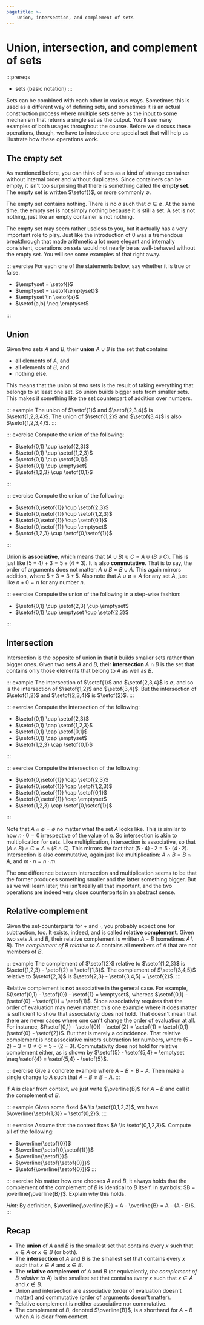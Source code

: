 ```yaml
---
pagetitle: >-
    Union, intersection, and complement of sets
---
```


# Union, intersection, and complement of sets

:::prereqs
- sets (basic notation)
:::

Sets can be combined with each other in various ways.
Sometimes this is used as a different way of defining sets, and sometimes it is an actual construction process where multiple sets serve as the input to some mechanism that returns a single set as the output.
You'll see many examples of both usages throughout the course.
Before we discuss these operations, though, we have to introduce one special set that will help us illustrate how these operations work.


## The empty set

As mentioned before, you can think of sets as a kind of strange container without internal order and without duplicates.
Since containers can be empty, it isn't too surprising that there is something called the **empty set**.
The empty set is written $\setof{}$, or more commonly $\emptyset$.

The empty set contains nothing.
There is no $a$ such that $a \in \emptyset$.
At the same time, the empty set is not simply nothing because it is still a set.
A set is not nothing, just like an empty container is not nothing.

The empty set may seem rather useless to you, but it actually has a very important role to play.
Just like the introduction of $0$ was a tremendous breakthrough that made arithmetic a lot more elegant and internally consistent, operations on sets would not nearly be as well-behaved without the empty set.
You will see some examples of that right away.

::: exercise
For each one of the statements below, say whether it is true or false.

- $\emptyset = \setof{}$
- $\emptyset = \setof{\emptyset}$
- $\emptyset \in \setof{a}$
- $\setof{a,b} \neq \emptyset$

:::


## Union

Given two sets $A$ and $B$, their **union** $A \cup B$ is the set that contains

- all elements of $A$, and
- all elements of $B$, and
- nothing else.

This means that the union of two sets is the result of taking everything that belongs to at least one set.
So union builds bigger sets from smaller sets.
This makes it something like the set counterpart of addition over numbers.

::: example
The union of $\setof{1}$ and $\setof{2,3,4}$ is $\setof{1,2,3,4}$.
The union of $\setof{1,2}$ and $\setof{3,4}$ is also $\setof{1,2,3,4}$.
:::

::: exercise
Compute the union of the following:

- $\setof{0,1} \cup \setof{2,3}$
- $\setof{0,1} \cup \setof{1,2,3}$
- $\setof{0,1} \cup \setof{0,1}$
- $\setof{0,1} \cup \emptyset$
- $\setof{1,2,3} \cup \setof{0,1}$

:::

::: exercise
Compute the union of the following:

- $\setof{0,\setof{1}} \cup \setof{2,3}$
- $\setof{0,\setof{1}} \cup \setof{1,2,3}$
- $\setof{0,\setof{1}} \cup \setof{0,1}$
- $\setof{0,\setof{1}} \cup \emptyset$
- $\setof{1,2,3} \cup \setof{0,\setof{1}}$

:::

Union is **associative**, which means that $(A \cup B) \cup C = A \cup (B \cup C)$.
This is just like $(5 + 4) + 3 = 5 + (4 + 3)$.
It is also **commutative**.
That is to say, the order of arguments does not matter: $A \cup B = B \cup A$.
This again mirrors addition, where $5 + 3 = 3 + 5$.
Also note that $A \cup \emptyset = A$ for any set $A$, just like $n + 0 = n$ for any number $n$.

::: exercise
Compute the union of the following in a step-wise fashion:

- $\setof{0,1} \cup \setof{2,3} \cup \emptyset$
- $\setof{0,1} \cup \emptyset \cup \setof{2,3}$

:::

## Intersection

Intersection is the opposite of union in that it builds smaller sets rather than bigger ones.
Given two sets $A$ and $B$, their **intersection** $A \cap B$ is the set that contains only those elements that belong to $A$ as well as $B$.

::: example
The intersection of $\setof{1}$ and $\setof{2,3,4}$ is $\emptyset$, and so is the intersection of $\setof{1,2}$ and $\setof{3,4}$.
But the intersection of $\setof{1,2}$ and $\setof{2,3,4}$ is $\setof{2}$.
:::

::: exercise
Compute the intersection of the following:

- $\setof{0,1} \cap \setof{2,3}$
- $\setof{0,1} \cap \setof{1,2,3}$
- $\setof{0,1} \cap \setof{0,1}$
- $\setof{0,1} \cap \emptyset$
- $\setof{1,2,3} \cap \setof{0,1}$

:::

::: exercise
Compute the intersection of the following:

- $\setof{0,\setof{1}} \cap \setof{2,3}$
- $\setof{0,\setof{1}} \cap \setof{1,2,3}$
- $\setof{0,\setof{1}} \cap \setof{0,1}$
- $\setof{0,\setof{1}} \cap \emptyset$
- $\setof{1,2,3} \cap \setof{0,\setof{1}}$

:::

Note that $A \cap \emptyset = \emptyset$ no matter what the set $A$ looks like.
This is similar to how $n \cdot 0 = 0$ irrespective of the value of $n$.
So intersection is akin to multiplication for sets.
Like multiplication, intersection is associative, so that $(A \cap B) \cap C = A \cap (B \cap C)$.
This mirrors the fact that $(5 \cdot 4) \cdot 2 = 5 \cdot (4 \cdot 2)$.
Intersection is also commutative, again just like multiplication:
$A \cap B = B \cap A$, and $m \cdot n = n \cdot m$.

The one difference between intersection and multiplication seems to be that the former produces something smaller and the latter something bigger.
But as we will learn later, this isn't really all that important, and the two operations are indeed very close counterparts in an abstract sense.

## Relative complement

Given the set-counterparts for $+$ and $\cdot$, you probably expect one for subtraction, too.
It exists, indeed, and is called **relative complement**.
Given two sets $A$ and $B$, their relative complement is written $A - B$ (sometimes $A \setminus B$).
The *complement of $B$ relative to $A$* contains all members of $A$ that are not members of $B$.

::: example
The complement of $\setof{2}$ relative to $\setof{1,2,3}$ is $\setof{1,2,3} - \setof{2} = \setof{1,3}$.
The complement of $\setof{3,4,5}$ relative to $\setof{2,3}$ is $\setof{2,3} - \setof{3,4,5} = \setof{2}$.
:::

Relative complement is **not** associative in the general case.
For example, $(\setof{0,1} - \setof{0}) - \setof{1} = \emptyset$, whereas $\setof{0,1} - (\setof{0} - \setof{1}) = \setof{1}$.
Since associativity requires that the order of evaluation may never matter, this one example where it does matter is sufficient to show that associativity does not hold.
That doesn't mean that there are never cases where one can't change the order of evaluation at all.
For instance, $(\setof{0,1} - \setof{0}) - \setof{2} = \setof{1} = \setof{0,1} - (\setof{0} - \setof{2})$.
But that is merely a coincidence.
That relative complement is not associative mirrors subtraction for numbers, where $(5 - 2) - 3 = 0 \neq 6 = 5 - (2 -3)$.
Commutativity does not hold for relative complement either, as is shown by $\setof{5} - \setof{5,4} = \emptyset \neq \setof{4} = \setof{5,4} - \setof{5}$.

::: exercise
Give a concrete example where $A - B = B - A$.
Then make a single change to $A$ such that $A - B \neq B - A$.
:::

If $A$ is clear from context, we just write $\overline{B}$ for $A - B$ and call it the complement of $B$.

::: example
Given some fixed $A \is \setof{0,1,2,3}$, we have $\overline{\setof{1,3}} = \setof{0,2}$.
:::

::: exercise
Assume that the context fixes $A \is \setof{0,1,2,3}$.
Compute all of the following:

- $\overline{\setof{0}}$
- $\overline{\setof{0,\setof{1}}}$
- $\overline{\setof{}}$
- $\overline{\setof{\setof{0}}}$
- $\setof{\overline{\setof{0}}}$
:::

::: exercise
No matter how one chooses $A$ and $B$, it always holds that the complement of the complement of $B$ is identical to $B$ itself.
In symbols: $B = \overline{\overline{B}}$.
Explain why this holds.

*Hint*: By definition, $\overline{\overline{B}} = A - \overline{B} = A - (A - B)$.
:::

## Recap

- The **union** of $A$ and $B$ is the smallest set that contains every $x$ such that $x \in A$ or $x \in B$ (or both).
- The **intersection** of $A$ and $B$ is the smallest set that contains every $x$ such that $x \in A$ and $x \in B$.
- The **relative complement** of $A$ and $B$ (or equivalently, *the complement of $B$ relative to $A$*) is the smallest set that contains every $x$ such that $x \in A$ and $x \notin B$.
- Union and intersection are associative (order of evaluation doesn't matter) and commutative (order of arguments doesn't matter).
- Relative complement is neither associative nor commutative.
- The complement of $B$, denoted $\overline{B}$, is a shorthand for $A - B$ when $A$ is clear from context.
